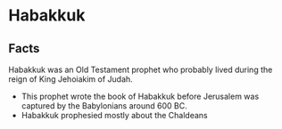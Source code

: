 # Habakkuk

## Facts

Habakkuk was an Old Testament prophet who probably lived during the reign of King Jehoiakim of Judah.

* This prophet wrote the book of Habakkuk before Jerusalem was captured by the Babylonians around 600 BC.
* Habakkuk prophesied mostly about the Chaldeans